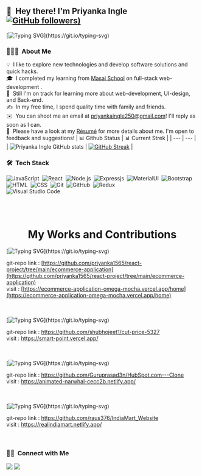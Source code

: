 ## 👋 &nbsp;Hey there! I'm Priyanka Ingle [![GitHub followers](https://img.shields.io/github/followers/priyanka1565.svg?style=social&label=Followers))](https://github.com/priyanka1565?tab=followers)

[![Typing SVG](https://readme-typing-svg.herokuapp.com?font=Architects+Daughter&color=7AF79A&size=20&lines=An+Enthusiastic+!+!+!;An+Aspiring+!+!+!;and+A+work+oriented;Full+stack+Web+Developer...;And+a+proud+Indian;)](https://git.io/typing-svg)


### 👨🏻‍💻 &nbsp;About Me

💡 &nbsp;I like to explore new technologies and develop software solutions and quick hacks.\
🎓 &nbsp;I completed my learning from [Masai School](https://www.masaischool.com/) on full-stack web-development .\
🌱 &nbsp;Still I'm on track for learning more about web-development, UI-design, and Back-end.\
✍️ &nbsp;In my free time, I spend quality time with family and friends.\
✉️ &nbsp;You can shoot me an email at priyankaingle250@gmail.com! I'll reply as soon as I can.\
📄 &nbsp;Please have a look at my [Résumé](https://drive.google.com/file/d/13udb-5mGQFagtdgAykN53TY7a-OqrvOB/view?usp=sharing) for more details about me. I'm open to feedback and suggestions!
| 📊 Github Status | 📊 Current Strek  |
| --- | --- |
| ![ Priyanka Ingle GitHub stats](https://github-readme-stats.vercel.app/api?username=priyanka1565&show_icons=true&theme=dark&title_color=FDA117&text_color=F2E9DB) | [![GitHub Streak](https://streak-stats.demolab.com?user=priyanka1565&theme=dark)](https://git.io/streak-stats) |



### 🛠 &nbsp;Tech Stack
![JavaScript](https://img.shields.io/badge/-JavaScript-05122A?style=flat&logo=javascript)&nbsp;
![React](https://img.shields.io/badge/-React-05122A?style=flat&logo=react)&nbsp;
![Node.js](https://img.shields.io/badge/-Node.js-05122A?style=flat&logo=node.js)&nbsp;
![Expressjs](https://img.shields.io/badge/-Expressjs-05122A?style=flat&logoColor=092E20)&nbsp;
![MaterialUI](https://img.shields.io/badge/-MaterialUI-05122A?style=flat&logoColor=092E20)&nbsp;
![Bootstrap](https://img.shields.io/badge/-Bootstrap-05122A?style=flat&logo=bootstrap&logoColor=563D7C)\
![HTML](https://img.shields.io/badge/-HTML-05122A?style=flat&logo=HTML5)&nbsp;
![CSS](https://img.shields.io/badge/-CSS-05122A?style=flat&logo=CSS3&logoColor=1572B6)&nbsp;
![Git](https://img.shields.io/badge/-Git-05122A?style=flat&logo=git)&nbsp;
![GitHub](https://img.shields.io/badge/-GitHub-05122A?style=flat&logo=github)&nbsp;
![Redux](https://img.shields.io/badge/-Redux-05122A?style=flat&logo=redux)\
![Visual Studio Code](https://img.shields.io/badge/-Visual%20Studio%20Code-05122A?style=flat&logo=visual-studio-code&logoColor=007ACC)&nbsp;



<br/>
<br/>
  <h1 align="center">My Works and Contributions</h1>
  
  [![Typing SVG](https://readme-typing-svg.herokuapp.com?font=Roboto&color=0AA798&size=30&lines=Apna-Shop;)](https://git.io/typing-svg)

git-repo link : [https://github.com/priyanka1565/react-project/tree/main/ecommerce-application](https://github.com/priyanka1565/react-project/tree/main/ecommerce-application)
    <br/>
visit : [https://ecommerce-application-omega-mocha.vercel.app/home](https://ecommerce-application-omega-mocha.vercel.app/home)
<br/>
<br/>
<br/>


  [![Typing SVG](https://readme-typing-svg.herokuapp.com?font=Roboto&color=0AA798&size=30&lines=YOOX.COM;)](https://git.io/typing-svg)

git-repo link : https://github.com/shubhojeet1/cut-price-5327
<br/>
visit : https://smart-point.vercel.app/
<br/>
  <br/>
  <br/>
  
   [![Typing SVG](https://readme-typing-svg.herokuapp.com?font=Roboto&color=0AA798&size=30&lines=Hubspot.com;)](https://git.io/typing-svg)

git-repo link : https://github.com/Guruprasad3n/HubSpot.com---Clone
  <br/>
visit : https://animated-narwhal-cecc2b.netlify.app/
<br/>
  <br/>
  <br/>
  
   [![Typing SVG](https://readme-typing-svg.herokuapp.com?font=Roboto&color=0AA798&size=30&lines=IndiaMart.com;)](https://git.io/typing-svg)

git-repo link : https://github.com/raus376/IndiaMart_Website
  <br/>
visit : https://realindiamart.netlify.app/
<br/>
<br/>
<br/>

### 🤝🏻 &nbsp;Connect with Me

<p align="center">

<a href="https://www.linkedin.com/in/priyanka-ingle-05b623231/"><img src="https://img.shields.io/badge/-Priyanka%20Ingle-0077B5?style=flat&logo=Linkedin&logoColor=white"/></a>
<a href="mailto:priyankaingle250@gmail.com"><img src="https://img.shields.io/badge/-priyankaingle250@gmail.com-D14836?style=flat&logo=Gmail&logoColor=white"/></a>

</p>
